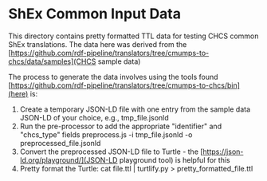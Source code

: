 # ShEx Common Input Data 

This directory contains pretty formatted TTL data for testing CHCS common ShEx translations.  The data here was derived from the 
[https://github.com/rdf-pipeline/translators/tree/cmumps-to-chcs/data/samples](CHCS sample data)

The process to generate the data involves using the tools found [https://github.com/rdf-pipeline/translators/tree/cmumps-to-chcs/bin](here) is: 
1. Create a temporary JSON-LD file with one entry from the sample data JSON-LD of your choice, e.g., tmp_file.jsonld
2. Run the pre-processor to add the appropriate "identifier" and "chcs_type" fields
      preprocess.js -i tmp_file.jsonld -o preprocessed_file.jsonld
3. Convert the preprocessed JSON-LD file to Turtle - the [https://json-ld.org/playground/](JSON-LD playground tool) is helpful for this
4. Pretty format the Turtle:
      cat file.ttl | turtlify.py > pretty_formatted_file.ttl
